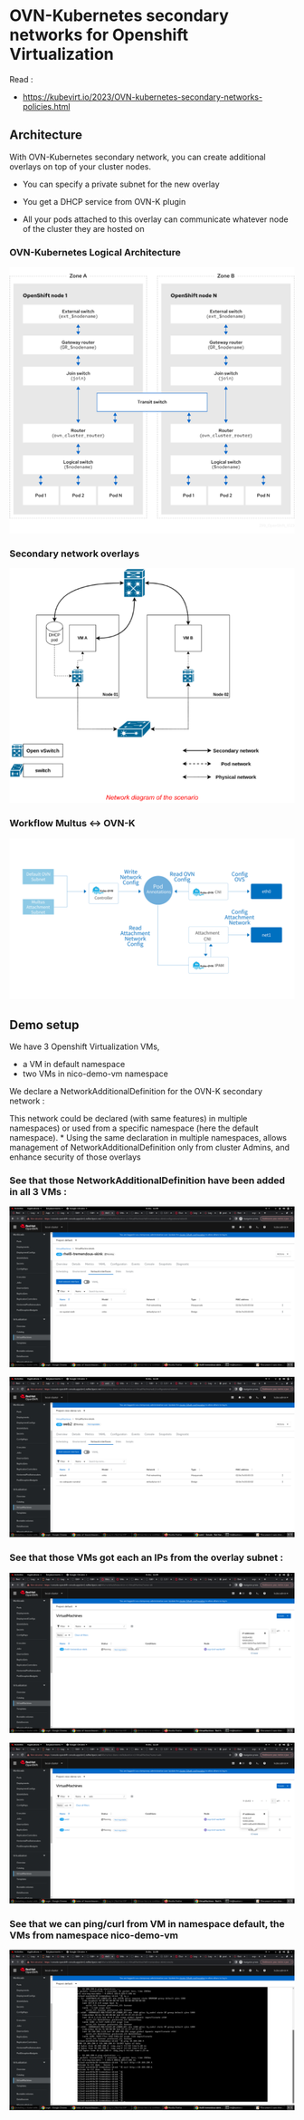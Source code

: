 # OVN-Kubernetes secondary networks for Openshift Virtualization

Read : 

  * https://kubevirt.io/2023/OVN-kubernetes-secondary-networks-policies.html

## Architecture

With OVN-Kubernetes secondary network, you can create additional overlays on top of your cluster nodes.

  * You can specify a private subnet for the new overlay
    
  * You get a DHCP service from OVN-K plugin
    
  * All your pods attached to this overlay can communicate whatever node of the cluster they are hosted on

### OVN-Kubernetes Logical Architecture

[![OVN-Kubernetes Logical Architecture](https://github.com/fdavalo/ocp-virt-ovn-k/blob/main/ovn-k-archi.png?raw=true)](ovn-k-archi.png)

### Secondary network overlays

[![Secondary Network Overlays](https://github.com/fdavalo/ocp-virt-ovn-k/blob/main/secondary-network-overlays-img1.png?raw=true)](secondary-network-overlays-img1.png)

### Workflow Multus <-> OVN-K

[![Workflow Multiple NIC](https://github.com/fdavalo/ocp-virt-ovn-k/blob/main/mult-nic-workflow.png?raw=true)](mult-nic-workflow.png)

## Demo setup

We have 3 Openshift Virtualization VMs,

   * a VM in default namespace
   * two VMs in nico-demo-vm namespace

We declare a NetworkAdditionalDefinition for the OVN-K secondary network : 

This network could be declared (with same features) in multiple namespaces) or used from a specific namespace (here the default namespace).
    * Using the same declaration in multiple namespaces, allows management of NetworkAdditionalDefinition only from cluster Admins, and enhance security of those overlays

### See that those NetworkAdditionalDefinition have been added in all 3 VMs : 

[![VM NS default network config](https://github.com/fdavalo/ocp-virt-ovn-k/blob/main/vm-default-config-network.png?raw=true)](vm-default-config-network.png)

[![VM NS nico-demo-vm network config](https://github.com/fdavalo/ocp-virt-ovn-k/blob/main/vm-nico-demo-vm-config-network.png?raw=true)](vm-nico-demo-vm-config-network.png)

### See that those VMs got each an IPs from the overlay subnet : 

[![VM NS default pod ips](https://github.com/fdavalo/ocp-virt-ovn-k/blob/main/vm-default-ips-node.png?raw=true)](vm-default-ips-node.png)

[![VM NS nico-demo-vm pod ips](https://github.com/fdavalo/ocp-virt-ovn-k/blob/main/vm-nico-demo-vm-ips-node.png?raw=true)](vm-nico-demo-vm-ips-node.png)

### See that we can ping/curl from VM in namespace default, the VMs from namespace nico-demo-vm

[![Test Curl between VMs](https://github.com/fdavalo/ocp-virt-ovn-k/blob/main/ping-curl-from-vm.png?raw=true)](ping-curl-from-vm.png)


